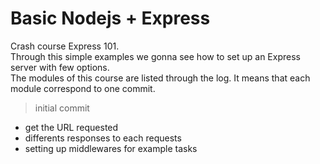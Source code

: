 # Basic Nodejs + Express

Crash course Express 101.<br/>
Through this simple examples we gonna see how to set up an Express server with few options.<br/>
The modules of this course are listed through the log. It means that each module correspond to one commit.

> initial commit

  * get the URL requested
  * differents responses to each requests
  * setting up middlewares for example tasks

